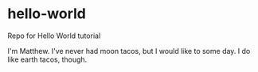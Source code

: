 # hello-world
Repo for Hello World tutorial

I'm Matthew. I've never had moon tacos, but I would like to some day. I do like earth tacos, though.
